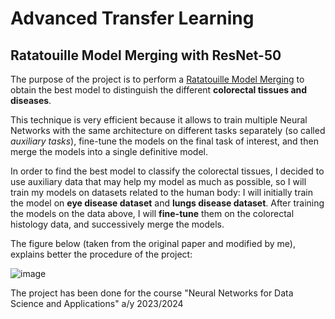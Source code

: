 # Advanced Transfer Learning
## Ratatouille Model Merging with ResNet-50

The purpose of the project is to perform a [Ratatouille Model Merging](https://proceedings.mlr.press/v202/rame23a/rame23a.pdf) to obtain the best model to distinguish the different **colorectal tissues and diseases**.

This technique is very efficient because it allows to train multiple Neural Networks with the same architecture on different tasks separately (so called *auxiliary tasks*), fine-tune the models on the final task of interest, and then merge the models into a single definitive model.

In order to find the best model to classify the colorectal tissues, I decided to use auxiliary data that may help my model as much as possible, so I will train my models on datasets related to the human body: I will initially train the model on **eye disease dataset** and **lungs disease dataset**.
After training the models on the data above, I will **fine-tune** them on the colorectal histology data, and successively merge the models.

The figure below (taken from the original paper and modified by me), explains better the procedure of the project:

![image](https://github.com/fr3nz99/Ratatouille-Model-Merging/assets/91369910/7c957296-f9e4-4dd8-93d6-d55c021c61bc)

The project has been done for the course "Neural Networks for Data Science and Applications" a/y 2023/2024
